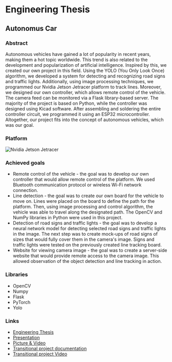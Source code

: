 # Engineering Thesis
## Autonomus Car
### Abstract
Autonomous vehicles have gained a lot of popularity in recent years, making them a hot topic worldwide. This trend is also related to the development and popularization of artificial intelligence. Inspired by this, we created our own project in this field. Using the YOLO (You Only Look Once) algorithm, we developed a system for detecting and recognizing road signs and traffic lights. Additionally, using image processing techniques, we programmed our Nvidia Jetson Jetracer platform to track lines. Moreover, we designed our own controller, which allows remote control of the vehicle. The camera feed can be monitored via a Flask library-based server. The majority of the project is based on Python, while the controller was designed using Kicad software. After assembling and soldering the entire controller circuit, we programmed it using an ESP32 microcontroller. Altogether, our project fits into the concept of autonomous vehicles, which was our goal.
### Platform
![Nvidia Jetson Jetracer](https://github.com/pchumski/Autonomous-Car/blob/main/Lane_detection/picture/pojazd.png)
### Achieved goals
* Remote control of the vehicle - the goal was to develop our own controller that would allow remote control of the platform. We used Bluetooth communication protocol or wireless Wi-Fi network connection.
* Line detection - the goal was to create our own board for the vehicle to move on. Lines were placed on the board to define the path for the platform. Then, using image processing and control algorithm, the vehicle was able to travel along the designated path. The OpenCV and NumPy libraries in Python were used in this project.
* Detection of road signs and traffic lights - the goal was to develop a neural network model for detecting selected road signs and traffic lights in the image. The next step was to create mock-ups of road signs of sizes that would fully cover them in the camera's image. Signs and traffic lights were tested on the previously created line tracking board.
* Website for viewing camera image - the goal was to create a server-side website that would provide remote access to the camera image. This allowed observation of the object detection and line tracking in action.
### Libraries 
* OpenCV
* Numpy
* Flask
* PyTorch
* Yolo
### Links
* [Engineering Thesis](https://github.com/pchumski/Autonomous-Car/blob/main/BSc%20Thesis/BSc_Thesis.pdf)
* [Presentation]()
* [Picture & Video](https://drive.google.com/drive/u/1/folders/1PUePPLqRdV5ynQXc28LMWLCpgILiKmpQ)
* [Transitional project documentation](https://github.com/pchumski/Autonomous-Car/tree/main/transit%20project/documentation)
* [Transitional project Video](https://drive.google.com/file/d/158aSpdDO3zHkLfEMy2sxm0N-qa4N-M8S/view?usp=sharing)
